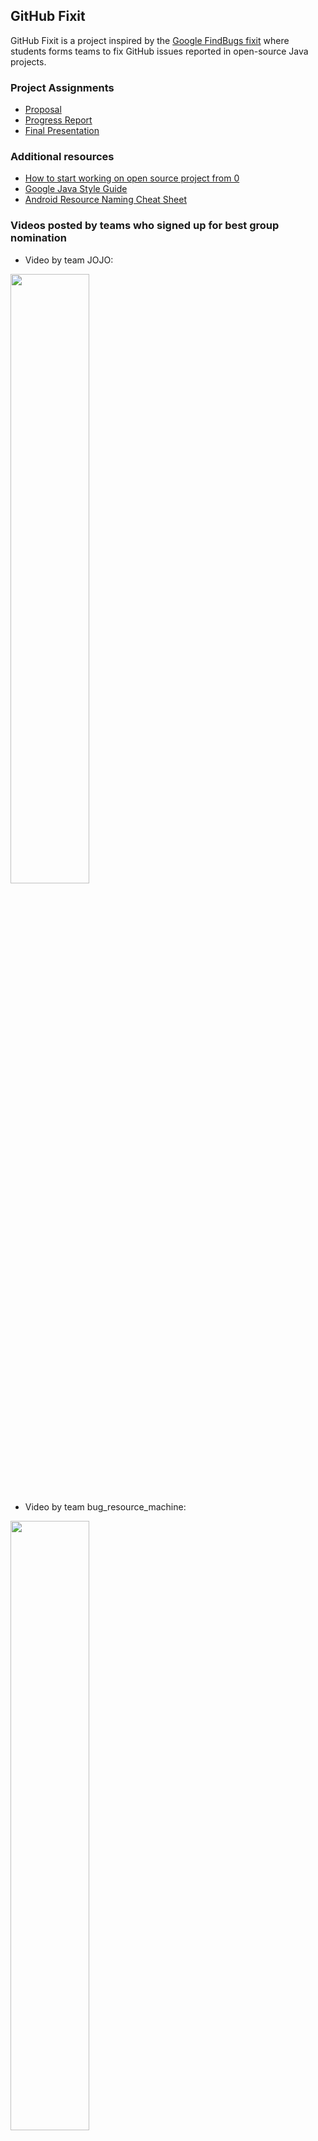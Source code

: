 ## GitHub Fixit

GitHub Fixit is a project inspired by the [Google FindBugs fixit](https://dl.acm.org/doi/10.1145/1831708.1831738) where students forms teams to fix GitHub issues reported in open-source Java projects. 


### Project Assignments

- [Proposal](https://github-fixit.github.io/CS304ProjectProposal.pdf)
- [Progress Report](https://github-fixit.github.io/CS304ProgressReport.pdf)
- [Final Presentation](https://github-fixit.github.io/CS304FinalPresentation.pdf)


### Additional resources
- [How to start working on open source project from 0](https://www.youtube.com/watch?v=k1T5Wbx0NMw&feature=youtu.be)
- [Google Java Style Guide](http://google.github.io/styleguide/javaguide.html)
- [Android Resource Naming Cheat Sheet](https://jeroenmols.com/img/blog/resourcenaming/resourcenaming_cheatsheet.pdf)


### Videos posted by teams who signed up for best group nomination

- Video by team JOJO:

[<img src="https://i9.ytimg.com/vi/EBcGYV51Np8/mq1.jpg?sqp=CIyLhvsF&rs=AOn4CLA15dxLq31eLMTBsYkRjDOS5vFHVQ" width="50%">](https://youtu.be/EBcGYV51Np8)
- Video by team bug_resource_machine:

[<img src="https://img.youtube.com/vi/wJv0-aiKU6o/maxresdefault.jpg" width="50%">](https://youtu.be/wJv0-aiKU6o)

- Video by team mahoushoujio:

[<img src="https://i9.ytimg.com/vi/dPK_MO7UwFM/mq2.jpg?sqp=CIyLhvsF&rs=AOn4CLDrPfWtb_83bVAGsPyoadFPQf9R5Q" width="50%">](https://youtu.be/dPK_MO7UwFM)



### Contact

Contact [Dr. Shin Hwei Tan](mailto:tansh3@sustech.edu.cn?subject=[GitHub Fixit]) for questions and suggestions.
